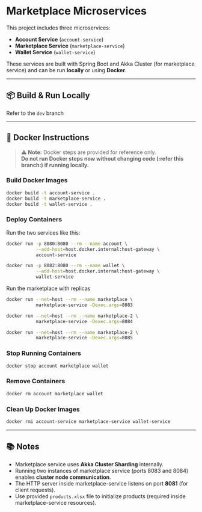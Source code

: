 # Marketplace Microservices

This project includes three microservices:
- **Account Service** (`account-service`)
- **Marketplace Service** (`marketplace-service`)
- **Wallet Service** (`wallet-service`)

These services are built with Spring Boot and Akka Cluster (for marketplace service) and can be run **locally** or using **Docker**.

---

## 📦 Build & Run Locally

Refer to the `dev` branch

---

## 🐳 Docker Instructions

> **⚠️ Note:** Docker steps are provided for reference only.  
> **Do not run Docker steps now without changing code (:refer this branch:) if running locally.**

### Build Docker Images

```bash
docker build -t account-service .
docker build -t marketplace-service .
docker build -t wallet-service .
```

### Deploy Containers
Run the two services like this:
```bash
docker run -p 8080:8080 --rm --name account \
           --add-host=host.docker.internal:host-gateway \
           account-service

docker run -p 8082:8080 --rm --name wallet \
           --add-host=host.docker.internal:host-gateway \
           wallet-service
```
Run the marketplace with replicas
```bash
docker run --net=host --rm --name marketplace \
           marketplace-service -Dexec.args=8083

docker run --net=host --rm --name marketplace-2 \
           marketplace-service -Dexec.args=8084

docker run --net=host --rm --name marketplace-2 \
           marketplace-service -Dexec.args=8085

```

### Stop Running Containers
```bash
docker stop account marketplace wallet
```

### Remove Containers
```bash
docker rm account marketplace wallet
```

### Clean Up Docker Images
```bash
docker rmi account-service marketplace-service wallet-service
```

---

## 📚 Notes
- Marketplace service uses **Akka Cluster Sharding** internally.
- Running two instances of marketplace service (ports 8083 and 8084) enables **cluster node communication**.
- The HTTP server inside marketplace-service listens on port **8081** (for client requests).
- Use provided `products.xlsx` file to initialize products (required inside marketplace-service resources).

